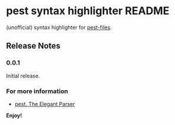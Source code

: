 # pest syntax highlighter README

(unofficial) syntax highlighter for [pest-files](https://github.com/pest-parser/pest).

## Release Notes

### 0.0.1

Initial release.

### For more information

* [pest. The Elegant Parser](https://github.com/pest-parser/pest)

**Enjoy!**
